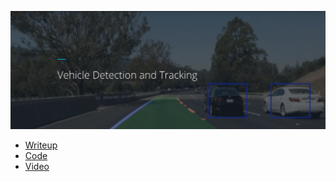 
![](writeup/img/project.png)

* [Writeup](writeup/writeup.md)
* [Code](code/)
* [Video](code/project_combined_result.mp4)
